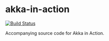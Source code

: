 akka-in-action
==============

[![Build Status](https://travis-ci.org/RayRoestenburg/akka-in-action.svg?branch=master)](https://travis-ci.org/RayRoestenburg/akka-in-action)

Accompanying source code for Akka in Action.
